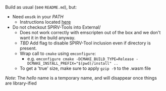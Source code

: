 Build as usual (see `README.md`), but:
  * Need `emsdk` in your *PATH*
    + Instructions located
      [here](https://emscripten.org/docs/getting_started/downloads.html#sdk-download-and-install)
  * Do not checkout SPIRV-Tools into External/
    + Does not work correctly with emscripten out of the box and we don't want
      it in the build anyway.
    + *TBD* Add flag to disable SPIRV-Tool inclusion even if directory is
      present.
    + Wrap call to `cmake` using `emconfigure`:
      + e.g. `emconfigure cmake -DCMAKE_BUILD_TYPE=Release
        -DCMAKE_INSTALL_PREFIX="$(pwd)/install" ..`
    + To get a 'true' size, make sure to apply `gzip -9` to the .wasm file

*Note*: The *hello* name is a temporary name, and will disappear once things are
library-ified
